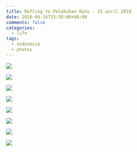 ```yaml
---
title: Rafting to Pelabuhan Ratu - 15 avril 2010
date: 2010-04-16T15:58:00+00:00
comments: false
categories:
  - life
tags:
  - indonesia
  - photos
---
```

![](_media/DSC_0864.jpg)

![](_media/DSC_0945.jpg)

![](_media/DSC_0967.jpg)

![](_media/DSC_1001.jpg)

![](_media/DSC_1031.jpg)

![](_media/DSC_1109.jpg)

![](_media/DSC_1118.jpg)

![](_media/DSC_1264.jpg)
